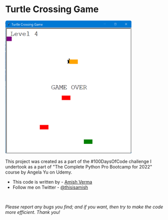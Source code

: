 # Turtle Crossing Game

<img src="https://github.com/thisisamish/day-23-turtle-crossing-game-capstone-project-2/raw/main/screenshot.png" alt="Turtle Crossing Game Output Screenshot" width="400px">

This project was created as a part of the #100DaysOfCode challenge I undertook as a part of "The Complete Python Pro Bootcamp for 2022" course by Angela Yu on Udemy.
- This code is written by - [Amish Verma](www.github.com/thisisamish)
- Follow me on Twitter - [@thisisamish](www.twitter.com/thisisamish)

<br>

*Please report any bugs you find; and if you want, then try to make the code more efficient. Thank you!*
